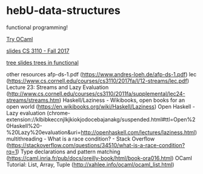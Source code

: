 # hebU-data-structures

functional programming!

[Try OCaml](https://try.ocamlpro.com/)

[slides CS 3110 - Fall 2017](http://www.cs.cornell.edu/courses/cs3110/2017fa/)

[tree slides trees in functional](https://speakerdeck.com/vakila/theyre-functional-theyre-efficient-theyre-persistent-data-structures)


other resources
afp-ds-1.pdf (https://www.andres-loeh.de/afp-ds-1.pdf)
        lec (https://www.cs.cornell.edu/courses/cs3110/2017fa/l/12-streams/lec.pdf)
            Lecture 23: Streams and Lazy Evaluation (http://www.cs.cornell.edu/courses/cs3110/2011fa/supplemental/lec24-streams/streams.htm)
                Haskell/Laziness - Wikibooks, open books for an open world (https://en.wikibooks.org/wiki/Haskell/Laziness)
                    Open Haskell - Lazy evaluation (chrome-extension://klbibkeccnjlkjkiokjodocebajanakg/suspended.html#ttl=Open%20Haskell%20-%20Lazy%20evaluation&uri=http://openhaskell.com/lectures/laziness.html)
                        multithreading - What is a race condition? - Stack Overflow (https://stackoverflow.com/questions/34510/what-is-a-race-condition?rq=1)
                            Type declarations and pattern matching (https://caml.inria.fr/pub/docs/oreilly-book/html/book-ora016.html)
                                OCaml Tutorial: List, Array, Tuple (http://xahlee.info/ocaml/ocaml_list.html)
                               
                                
